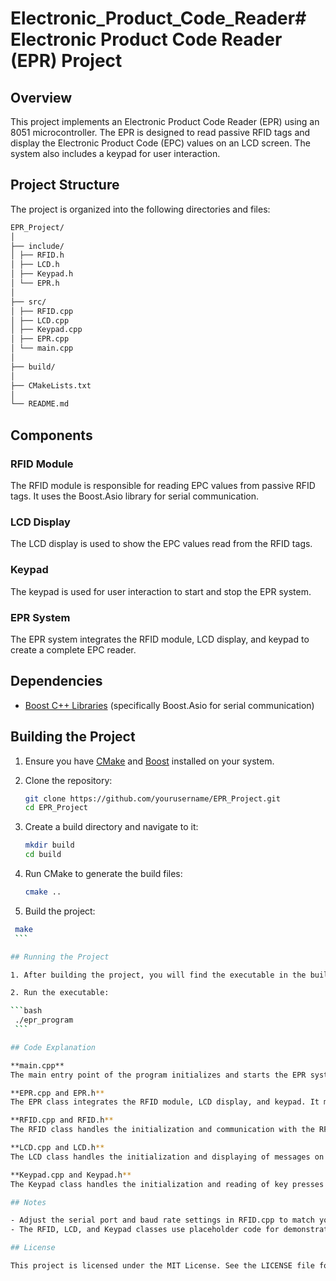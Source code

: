 # Electronic_Product_Code_Reader# Electronic Product Code Reader (EPR) Project

## Overview

This project implements an Electronic Product Code Reader (EPR) using an 8051 microcontroller. The EPR is designed to read passive RFID tags and display the Electronic Product Code (EPC) values on an LCD screen. The system also includes a keypad for user interaction.

## Project Structure

The project is organized into the following directories and files:
```bash
EPR_Project/
│
├── include/
│ ├── RFID.h
│ ├── LCD.h
│ ├── Keypad.h
│ └── EPR.h
│
├── src/
│ ├── RFID.cpp
│ ├── LCD.cpp
│ ├── Keypad.cpp
│ ├── EPR.cpp
│ └── main.cpp
│
├── build/
│
├── CMakeLists.txt
│
└── README.md
```


## Components

### RFID Module

The RFID module is responsible for reading EPC values from passive RFID tags. It uses the Boost.Asio library for serial communication.

### LCD Display

The LCD display is used to show the EPC values read from the RFID tags. 

### Keypad

The keypad is used for user interaction to start and stop the EPR system.

### EPR System

The EPR system integrates the RFID module, LCD display, and keypad to create a complete EPC reader.

## Dependencies

- [Boost C++ Libraries](https://www.boost.org/) (specifically Boost.Asio for serial communication)

## Building the Project

1. Ensure you have [CMake](https://cmake.org/) and [Boost](https://www.boost.org/) installed on your system.

2. Clone the repository:

   ```bash
   git clone https://github.com/yourusername/EPR_Project.git
   cd EPR_Project
   ```
3. Create a build directory and navigate to it:

   ``` bash
   mkdir build
   cd build
   ```

4. Run CMake to generate the build files:

   ```bash
   cmake ..
   ```

 5. Build the project:

   ```bash
    make
    ```

## Running the Project

  1. After building the project, you will find the executable in the build directory.

  2. Run the executable:

   ```bash
    ./epr_program
    ```

## Code Explanation

**main.cpp**
The main entry point of the program initializes and starts the EPR system, runs it for 10 seconds, and then stops it.

**EPR.cpp and EPR.h**
The EPR class integrates the RFID module, LCD display, and keypad. It manages the initialization, starting, and stopping of the system.

**RFID.cpp and RFID.h**
The RFID class handles the initialization and communication with the RFID module using Boost.Asio for serial communication.

**LCD.cpp and LCD.h**
The LCD class handles the initialization and displaying of messages on the LCD screen.

**Keypad.cpp and Keypad.h**
The Keypad class handles the initialization and reading of key presses from the keypad.

## Notes

- Adjust the serial port and baud rate settings in RFID.cpp to match your hardware configuration.
- The RFID, LCD, and Keypad classes use placeholder code for demonstration purposes. Replace these with actual implementation details based on your hardware.

## License

This project is licensed under the MIT License. See the LICENSE file for details.